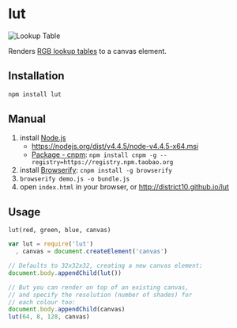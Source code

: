 # lut #

![Lookup Table](https://raw.github.com/hughsk/lut/master/image.png)

Renders [RGB lookup tables](http://the-witness.net/news/2012/08/fun-with-in-engine-color-grading/) to a canvas element.

## Installation ##

``` bash
npm install lut
```

## Manual

1.  install [Node.js](https://nodejs.org/en/)
    +   <https://nodejs.org/dist/v4.4.5/node-v4.4.5-x64.msi>
    +   [Package - cnpm](https://npm.taobao.org/package/cnpm): `npm install cnpm -g --registry=https://registry.npm.taobao.org`
2.  install [Browserify](http://browserify.org/): `cnpm install -g browserify`
3.  `browserify demo.js -o bundle.js`
4.  open `index.html` in your browser, or <http://district10.github.io/lut>

## Usage ##

`lut(red, green, blue, canvas)`

``` javascript
var lut = require('lut')
  , canvas = document.createElement('canvas')

// Defaults to 32x32x32, creating a new canvas element:
document.body.appendChild(lut())

// But you can render on top of an existing canvas,
// and specify the resolution (number of shades) for
// each colour too:
document.body.appendChild(canvas)
lut(64, 8, 128, canvas)
```
